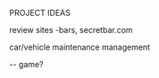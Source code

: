 PROJECT IDEAS

<!-- currency converter

countries
-flags

NASA

- near-earth stuff
- asteroids
- carrousel

space gazing
draw your own constellations

photo/meme/postcards -->

review sites
-bars, secretbar.com

<!-- -wines
-books -->

<!-- route tracker/planner/sharing

dictionary/translator
-urban
-yoda

growing guide- do your own farming

bank locator -->

car/vehicle maintenance management

--
game?
